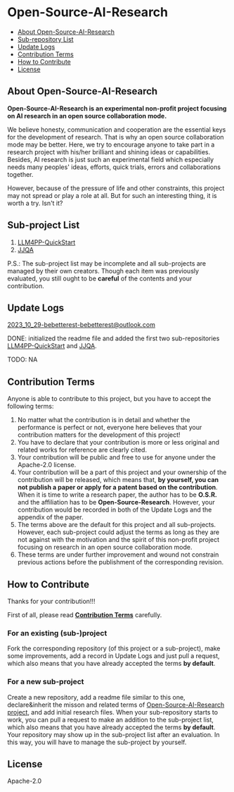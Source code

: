 # Open-Source-AI-Research

- [About Open-Source-AI-Research](#about-open-source-ai-research)
- [Sub-repository List](#sub-repository-list)
- [Update Logs](#update-logs)
- [Contribution Terms](#contribution-terms)
- [How to Contribute](#how-to-contribute)
- [License](#license)

## About Open-Source-AI-Research
**Open-Source-AI-Research is an experimental non-profit project focusing on AI research in an open source collaboration mode.**

We believe honesty, communication and cooperation are the essential keys for the development of research. That is why an open source collaboration mode may be better. Here, we try to encourage anyone to take part in a research project with his/her brilliant and shining ideas or capabilities. Besides, AI research is just such an experimental field which especially needs many peoples' ideas, efforts, quick trials, errors and collaborations together.

However, because of the pressure of life and other constraints, this project may not spread or play a role at all. But for such an interesting thing, it is worth a try. Isn't it?

## Sub-project List

1. [LLM4PP-QuickStart](https://github.com/bebetterest/LLM4PP-QuickStart)
2. [JJQA](https://github.com/bebetterest/JJQA)

P.S.: The sub-project list may be incomplete and all sub-projects are managed by their own creators. Though each item was previously evaluated, you still ought to be **careful** of the contents and your contribution.

## Update Logs

2023_10_29-bebetterest-bebetterest@outlook.com

DONE: initialized the readme file and added the first two sub-repositories [LLM4PP-QuickStart](https://github.com/bebetterest/LLM4PP-QuickStart) and [JJQA](https://github.com/bebetterest/JJQA).

TODO: NA

## Contribution Terms

Anyone is able to contribute to this project, but you have to accept the following terms:
1. No matter what the contribution is in detail and whether the performance is perfect or not, everyone here believes that your contribution matters for the development of this project!
1. You have to declare that your contribution is more or less original and related works for reference are clearly cited.
2. Your contribution will be public and free to use for anyone under the Apache-2.0 license. 
3. Your contribution will be a part of this project and your ownership of the contribution will be released, which means that, **by yourself, you can not publish a paper or apply for a patent based on the contribution**. When it is time to write a research paper, the author has to be **O.S.R.** and the affiliation has to be **Open-Source-Research**. However, your contribution would be recorded in both of the Update Logs and the appendix of the paper.
4. The terms above are the default for this project and all sub-projects. However, each sub-project could adjust the terms as long as they are not against with the motivation and the spirit of this non-profit project focusing on research in an open source collaboration mode.
5. These terms are under further improvement and wound not constrain previous actions before the publishment of the corresponding revision.

## How to Contribute

Thanks for your contribution!!!

First of all, please read **[Contribution Terms](#contribution-terms)** carefully.

### For an existing (sub-)project

Fork the corresponding repository (of this project or a sub-project), make some improvements, add a record in Update Logs and just pull a request, which also means that you have already accepted the terms **by default**.

### For a new sub-project

Create a new repository, add a readme file similar to this one, declare&inherit the misson and related terms of [Open-Source-AI-Research project](https://github.com/OpenSource-Research/Open-Source-AI-Research), and add initial research files. When your sub-repository starts to work, you can pull a request to make an addition to the sub-project list, which also means that you have already accepted the terms **by default**. Your repository may show up in the sub-project list after an evaluation. In this way, you will have to manage the sub-project by yourself.

## License
    
Apache-2.0
